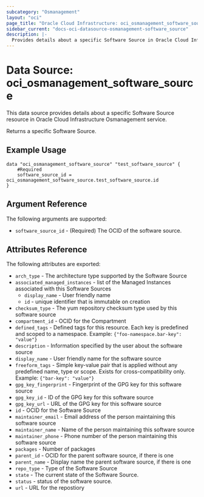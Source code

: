 ```yaml
---
subcategory: "Osmanagement"
layout: "oci"
page_title: "Oracle Cloud Infrastructure: oci_osmanagement_software_source"
sidebar_current: "docs-oci-datasource-osmanagement-software_source"
description: |-
  Provides details about a specific Software Source in Oracle Cloud Infrastructure Osmanagement service
---
```


# Data Source: oci_osmanagement_software_source
This data source provides details about a specific Software Source resource in Oracle Cloud Infrastructure Osmanagement service.

Returns a specific Software Source.


## Example Usage

```hcl
data "oci_osmanagement_software_source" "test_software_source" {
	#Required
	software_source_id = oci_osmanagement_software_source.test_software_source.id
}
```

## Argument Reference

The following arguments are supported:

* `software_source_id` - (Required) The OCID of the software source.


## Attributes Reference

The following attributes are exported:

* `arch_type` - The architecture type supported by the Software Source
* `associated_managed_instances` - list of the Managed Instances associated with this Software Sources
	* `display_name` - User friendly name
	* `id` - unique identifier that is immutable on creation
* `checksum_type` - The yum repository checksum type used by this software source
* `compartment_id` - OCID for the Compartment
* `defined_tags` - Defined tags for this resource. Each key is predefined and scoped to a namespace. Example: `{"foo-namespace.bar-key": "value"}` 
* `description` - Information specified by the user about the software source
* `display_name` - User friendly name for the software source
* `freeform_tags` - Simple key-value pair that is applied without any predefined name, type or scope. Exists for cross-compatibility only. Example: `{"bar-key": "value"}` 
* `gpg_key_fingerprint` - Fingerprint of the GPG key for this software source
* `gpg_key_id` - ID of the GPG key for this software source
* `gpg_key_url` - URL of the GPG key for this software source
* `id` - OCID for the Software Source
* `maintainer_email` - Email address of the person maintaining this software source
* `maintainer_name` - Name of the person maintaining this software source
* `maintainer_phone` - Phone number of the person maintaining this software source
* `packages` - Number of packages
* `parent_id` - OCID for the parent software source, if there is one
* `parent_name` - Display name the parent software source, if there is one
* `repo_type` - Type of the Software Source
* `state` - The current state of the Software Source.
* `status` - status of the software source.
* `url` - URL for the repostiory

